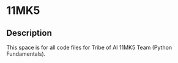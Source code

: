 # 11MK5 

## Description
This space is for all code files for Tribe of AI 11MK5 Team (Python Fundamentals).
